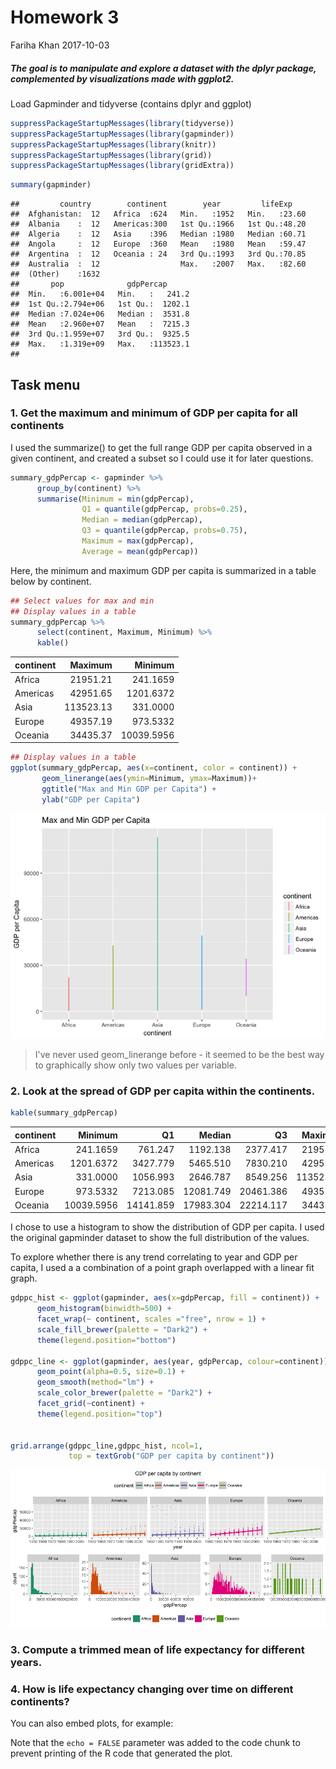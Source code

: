 Homework 3
================
Fariha Khan
2017-10-03

##### The goal is to manipulate and explore a dataset with the dplyr package, complemented by visualizations made with ggplot2.

Load Gapminder and tidyverse (contains dplyr and ggplot)

``` r
suppressPackageStartupMessages(library(tidyverse))
suppressPackageStartupMessages(library(gapminder))
suppressPackageStartupMessages(library(knitr))
suppressPackageStartupMessages(library(grid))
suppressPackageStartupMessages(library(gridExtra))
```

``` r
summary(gapminder)
```

    ##         country        continent        year         lifeExp     
    ##  Afghanistan:  12   Africa  :624   Min.   :1952   Min.   :23.60  
    ##  Albania    :  12   Americas:300   1st Qu.:1966   1st Qu.:48.20  
    ##  Algeria    :  12   Asia    :396   Median :1980   Median :60.71  
    ##  Angola     :  12   Europe  :360   Mean   :1980   Mean   :59.47  
    ##  Argentina  :  12   Oceania : 24   3rd Qu.:1993   3rd Qu.:70.85  
    ##  Australia  :  12                  Max.   :2007   Max.   :82.60  
    ##  (Other)    :1632                                                
    ##       pop              gdpPercap       
    ##  Min.   :6.001e+04   Min.   :   241.2  
    ##  1st Qu.:2.794e+06   1st Qu.:  1202.1  
    ##  Median :7.024e+06   Median :  3531.8  
    ##  Mean   :2.960e+07   Mean   :  7215.3  
    ##  3rd Qu.:1.959e+07   3rd Qu.:  9325.5  
    ##  Max.   :1.319e+09   Max.   :113523.1  
    ## 

Task menu
---------

### 1. Get the maximum and minimum of GDP per capita for all continents

I used the summarize() to get the full range GDP per capita observed in a given continent, and created a subset so I could use it for later questions.

``` r
summary_gdpPercap <- gapminder %>% 
      group_by(continent) %>% 
      summarise(Minimum = min(gdpPercap),
                Q1 = quantile(gdpPercap, probs=0.25),
                Median = median(gdpPercap),
                Q3 = quantile(gdpPercap, probs=0.75),
                Maximum = max(gdpPercap),
                Average = mean(gdpPercap))
```

Here, the minimum and maximum GDP per capita is summarized in a table below by continent.

``` r
## Select values for max and min 
## Display values in a table
summary_gdpPercap %>% 
      select(continent, Maximum, Minimum) %>% 
      kable()
```

| continent |    Maximum|     Minimum|
|:----------|----------:|-----------:|
| Africa    |   21951.21|    241.1659|
| Americas  |   42951.65|   1201.6372|
| Asia      |  113523.13|    331.0000|
| Europe    |   49357.19|    973.5332|
| Oceania   |   34435.37|  10039.5956|

``` r
## Display values in a table
ggplot(summary_gdpPercap, aes(x=continent, color = continent)) +
       geom_linerange(aes(ymin=Minimum, ymax=Maximum))+
       ggtitle("Max and Min GDP per Capita") +
       ylab("GDP per Capita")
```

![](hw03_dplyr_files/figure-markdown_github-ascii_identifiers/unnamed-chunk-2-1.png)

> I've never used geom\_linerange before - it seemed to be the best way to graphically show only two values per variable.

### 2. Look at the spread of GDP per capita within the continents.

``` r
kable(summary_gdpPercap)
```

| continent |     Minimum|         Q1|     Median|         Q3|    Maximum|    Average|
|:----------|-----------:|----------:|----------:|----------:|----------:|----------:|
| Africa    |    241.1659|    761.247|   1192.138|   2377.417|   21951.21|   2193.755|
| Americas  |   1201.6372|   3427.779|   5465.510|   7830.210|   42951.65|   7136.110|
| Asia      |    331.0000|   1056.993|   2646.787|   8549.256|  113523.13|   7902.150|
| Europe    |    973.5332|   7213.085|  12081.749|  20461.386|   49357.19|  14469.476|
| Oceania   |  10039.5956|  14141.859|  17983.304|  22214.117|   34435.37|  18621.609|

I chose to use a histogram to show the distribution of GDP per capita. I used the original gapminder dataset to show the full distribution of the values.

To explore whether there is any trend correlating to year and GDP per capita, I used a a combination of a point graph overlapped with a linear fit graph.

``` r
gdppc_hist <- ggplot(gapminder, aes(x=gdpPercap, fill = continent)) + 
      geom_histogram(binwidth=500) +
      facet_wrap(~ continent, scales ="free", nrow = 1) +
      scale_fill_brewer(palette = "Dark2") +
      theme(legend.position="bottom")

gdppc_line <- ggplot(gapminder, aes(year, gdpPercap, colour=continent)) +
      geom_point(alpha=0.5, size=0.1) +
      geom_smooth(method="lm") +
      scale_color_brewer(palette = "Dark2") +
      facet_grid(~continent) +
      theme(legend.position="top")


grid.arrange(gdppc_line,gdppc_hist, ncol=1,
             top = textGrob("GDP per capita by continent"))
```

![](hw03_dplyr_files/figure-markdown_github-ascii_identifiers/plot-1.png)

### 3. Compute a trimmed mean of life expectancy for different years.

### 4. How is life expectancy changing over time on different continents?

You can also embed plots, for example:

Note that the `echo = FALSE` parameter was added to the code chunk to prevent printing of the R code that generated the plot.
